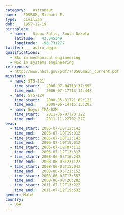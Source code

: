 ```yaml
---
category:	astronaut
name:	FOSSUM, Michael E.
type:	civilian
dob:	1957-12-19
birthplace:
  - name:	Sioux Falls, South Dakota
    latitude:	43.545349
    longitude:	-96.731277
twitter:	astro_aggie
qualifications:
  - BSc in mechanical engineering
  - MSc in systems engineering
references:
  - http://www.nasa.gov/pdf/740566main_current.pdf
missions:
  - name: STS-121
    time_start:   2006-07-04T18:37:55Z
    time_end:     2006-07-17T13:14:44Z
  - name: STS-124
    time_start:   2008-05-31T21:02:12Z
    time_end:     2008-06-14T15:15:20Z
  - name: Soyuz TMA-02M
    time_start:   2011-06-07T20:12Z
    time_end:     2011-11-22T02:27Z
evas:
  - time_start: 2006-07-10T12:14Z
    time_end:   2006-07-10T19:01Z
  - time_start: 2006-07-10T12:14Z
    time_end:   2006-07-10T19:01Z
  - time_start: 2006-07-12T07:11Z
    time_end:   2006-07-12T13:31Z
  - time_start: 2008-06-03T16:24Z
    time_end:   2008-06-03T23:12Z
  - time_start: 2008-06-05T15:04Z
    time_end:   2008-06-05T22:15Z
  - time_start: 2008-06-08T13:55Z
    time_end:   2008-06-08T20:28Z
  - time_start: 2011-07-12T13:22Z
    time_end:   2011-07-12T19:53Z
gender:	Male
country:
  - USA
---
```

